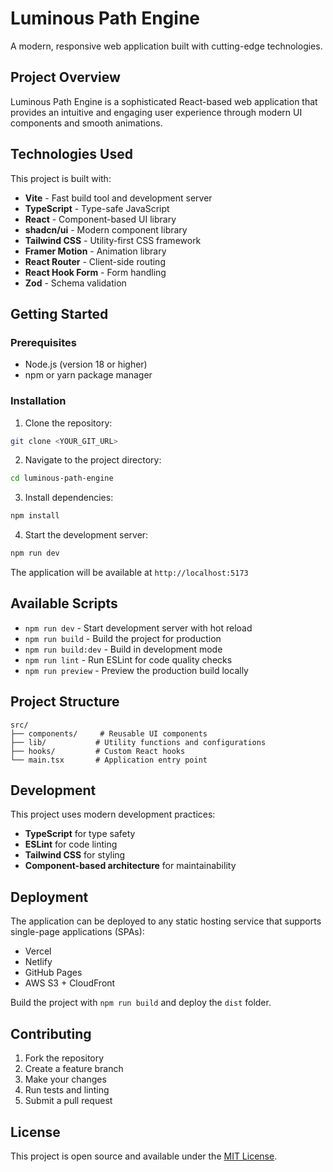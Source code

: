 # Luminous Path Engine

A modern, responsive web application built with cutting-edge technologies.

## Project Overview

Luminous Path Engine is a sophisticated React-based web application that provides an intuitive and engaging user experience through modern UI components and smooth animations.

## Technologies Used

This project is built with:

- **Vite** - Fast build tool and development server
- **TypeScript** - Type-safe JavaScript
- **React** - Component-based UI library
- **shadcn/ui** - Modern component library
- **Tailwind CSS** - Utility-first CSS framework
- **Framer Motion** - Animation library
- **React Router** - Client-side routing
- **React Hook Form** - Form handling
- **Zod** - Schema validation

## Getting Started

### Prerequisites

- Node.js (version 18 or higher)
- npm or yarn package manager

### Installation

1. Clone the repository:
```sh
git clone <YOUR_GIT_URL>
```

2. Navigate to the project directory:
```sh
cd luminous-path-engine
```

3. Install dependencies:
```sh
npm install
```

4. Start the development server:
```sh
npm run dev
```

The application will be available at `http://localhost:5173`

## Available Scripts

- `npm run dev` - Start development server with hot reload
- `npm run build` - Build the project for production
- `npm run build:dev` - Build in development mode
- `npm run lint` - Run ESLint for code quality checks
- `npm run preview` - Preview the production build locally

## Project Structure

```
src/
├── components/     # Reusable UI components
├── lib/           # Utility functions and configurations
├── hooks/         # Custom React hooks
└── main.tsx       # Application entry point
```

## Development

This project uses modern development practices:

- **TypeScript** for type safety
- **ESLint** for code linting
- **Tailwind CSS** for styling
- **Component-based architecture** for maintainability

## Deployment

The application can be deployed to any static hosting service that supports single-page applications (SPAs):

- Vercel
- Netlify
- GitHub Pages
- AWS S3 + CloudFront

Build the project with `npm run build` and deploy the `dist` folder.

## Contributing

1. Fork the repository
2. Create a feature branch
3. Make your changes
4. Run tests and linting
5. Submit a pull request

## License

This project is open source and available under the [MIT License](LICENSE).
